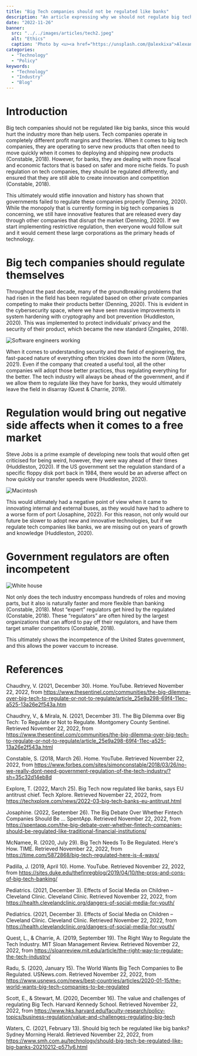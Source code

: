 ```yaml
---
title: "Big Tech companies should not be regulated like banks"
description: "An article expressing why we should not regulate big tech."
date: "2022-11-26"
banner:
  src: "../../images/articles/tech2.jpeg"
  alt: "Ethics"
  caption: 'Photo by <u><a href="https://unsplash.com/@alexkixa">Alexandre Debieve</a></u>'
categories:
  - "Technology"
  - "Policy"
keywords:
  - "Technology"
  - "Industry"
  - "Blog"
---
```


# Introduction

Big tech companies should not be regulated like big banks, since this would hurt the industry more than help users. Tech companies operate in completely different profit margins and theories. When it comes to big tech companies, they are operating to serve new products that often need to move quickly when it comes to deploying and shipping new products (Constable, 2018). However, for banks, they are dealing with more fiscal and economic factors that is based on safer and more niche fields. To push regulation on tech companies, they should be regulated differently, and ensured that they are still able to create innovation and competition (Constable, 2018).

This ultimately would stifle innovation and history has shown that governments failed to regulate these companies properly (Denning, 2020). While the monopoly that is currently forming in big tech companies is concerning, we still have innovative features that are released every day through other companies that disrupt the market (Denning, 2020). If we start implementing restrictive regulation, then everyone would follow suit and it would cement these large corporations as the primary heads of technology.

# Big tech companies should regulate themselves

Throughout the past decade, many of the groundbreaking problems that had risen in the field has been regulated based on other private companies competing to make their products better (Denning, 2020). This is evident in the cybersecurity space, where we have seen massive improvements in system hardening with cryptography and bot prevention (Huddleston, 2020). This was implemented to protect individuals’ privacy and the security of their product, which became the new standard (Zingales, 2018).

![Software engineers working](../../images/articles/tech3.jpeg "Photo by [Jason Goodman](https://unsplash.com/@jasongoodman_youxventures).")

When it comes to understanding security and the field of engineering, the fast-paced nature of everything often trickles down into the norm (Waters, 2021). Even if the company that created a useful tool, all the other companies will adopt those better practices, thus regulating everything for the better. The tech industry will always be ahead of the government, and if we allow them to regulate like they have for banks, they would ultimately leave the field in disarray (Quest & Charrie, 2019).

# Regulation would bring out negative side affects when it comes to a free market

Steve Jobs is a prime example of developing new tools that would often get criticised for being weird, however, they were way ahead of their times (Huddleston, 2020). If the US government set the regulation standard of a specific floppy disk port back in 1984, there would be an adverse affect on how quickly our transfer speeds were (Huddleston, 2020).

![Macintosh](../../images/articles/stevejobs.jpeg "Photo by [Alexander Shatov](https://unsplash.com/@alexbemore).")

This would ultimately had a negative point of view when it came to innovating internal and external buses, as they would have had to adhere to a worse form of port (Josaphine, 2022). For this reason, not only would our future be slower to adopt new and innovative technologies, but if we regulate tech companies like banks, we are missing out on years of growth and knowledge (Huddleston, 2020).

# Government regulators are often incompetent

![White house](../../images/articles/law.jpeg "Photo by [Joshua Sukoff](https://unsplash.com/@joshuas).")

Not only does the tech industry encompass hundreds of roles and moving parts, but it also is naturally faster and more flexible than banking (Constable, 2018). Most “expert” regulators get hired by the regulated (Constable, 2018). These “regulators” are often hired by the largest organizations that can afford to pay off their regulators, and have them target smaller competitors (Constable, 2018).


This ultimately shows the incompetence of the United States government, and this allows the power vaccum to increase.

# References

Chaudhry, V. (2021, December 30). Home. YouTube. Retrieved November 22, 2022, from https://www.thesentinel.com/communities/the-big-dilemma-over-big-tech-to-regulate-or-not-to-regulate/article_25e9a298-69f4-11ec-a525-13a26e2f543a.htm

Chaudhry, V., & Mirala, N. (2021, December 31). The Big Dilemma over Big Tech: To Regulate or Not to Regulate. Montgomery County Sentinel. Retrieved November 22, 2022, from https://www.thesentinel.com/communities/the-big-dilemma-over-big-tech-to-regulate-or-not-to-regulate/article_25e9a298-69f4-11ec-a525-13a26e2f543a.html

Constable, S. (2018, March 26). Home. YouTube. Retrieved November 22, 2022, from https://www.forbes.com/sites/simonconstable/2018/03/26/no-we-really-dont-need-government-regulation-of-the-tech-industry/?sh=35c32d14eb8d

Explore, T. (2022, March 25). Big Tech now regulated like banks, says EU antitrust chief. Tech Xplore. Retrieved November 22, 2022, from https://techxplore.com/news/2022-03-big-tech-banks-eu-antitrust.html

Josaphine. (2022, September 26). The Big Debate Over Whether Fintech Companies Should Be ... SpentApp. Retrieved November 22, 2022, from https://spentapp.com/the-big-debate-over-whether-fintech-companies-should-be-regulated-like-traditional-financial-institutions/

McNamee, R. (2020, July 29). Big Tech Needs To Be Regulated. Here's How. TIME. Retrieved November 22, 2022, from https://time.com/5872868/big-tech-regulated-here-is-4-ways/

Padilla, J. (2019, April 10). Home. YouTube. Retrieved November 22, 2022, from https://sites.duke.edu/thefinregblog/2019/04/10/the-pros-and-cons-of-big-tech-banking/

Pediatrics. (2021, December 3). Effects of Social Media on Children – Cleveland Clinic. Cleveland Clinic. Retrieved November 22, 2022, from https://health.clevelandclinic.org/dangers-of-social-media-for-youth/

Pediatrics. (2021, December 3). Effects of Social Media on Children – Cleveland Clinic. Cleveland Clinic. Retrieved November 22, 2022, from https://health.clevelandclinic.org/dangers-of-social-media-for-youth/

Quest, L., & Charrie, A. (2019, September 19). The Right Way to Regulate the Tech Industry. MIT Sloan Management Review. Retrieved November 22, 2022, from https://sloanreview.mit.edu/article/the-right-way-to-regulate-the-tech-industry/

Radu, S. (2020, January 15). The World Wants Big Tech Companies to Be Regulated. USNews.com. Retrieved November 22, 2022, from https://www.usnews.com/news/best-countries/articles/2020-01-15/the-world-wants-big-tech-companies-to-be-regulated

Scott, E., & Stewart, M. (2020, December 16). The value and challenges of regulating Big Tech. Harvard Kennedy School. Retrieved November 22, 2022, from https://www.hks.harvard.edu/faculty-research/policy-topics/business-regulation/value-and-challenges-regulating-big-tech

Waters, C. (2021, February 13). Should big tech be regulated like big banks? Sydney Morning Herald. Retrieved November 22, 2022, from https://www.smh.com.au/technology/should-big-tech-be-regulated-like-big-banks-20210212-p571y6.html
